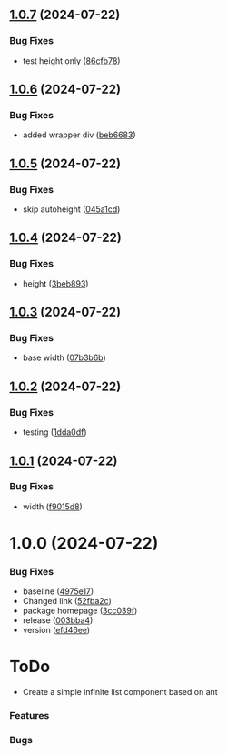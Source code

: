 ## [1.0.7](https://github.com/sjhoeksma/lowcoder-comp-infinite-list/compare/v1.0.6...v1.0.7) (2024-07-22)


### Bug Fixes

* test height only ([86cfb78](https://github.com/sjhoeksma/lowcoder-comp-infinite-list/commit/86cfb7881f699db5430cf5482e8f7631db3b7889))

## [1.0.6](https://github.com/sjhoeksma/lowcoder-comp-infinite-list/compare/v1.0.5...v1.0.6) (2024-07-22)


### Bug Fixes

* added wrapper div ([beb6683](https://github.com/sjhoeksma/lowcoder-comp-infinite-list/commit/beb6683ab2376ae0b294fc22c3ea754a6a3761bf))

## [1.0.5](https://github.com/sjhoeksma/lowcoder-comp-infinite-list/compare/v1.0.4...v1.0.5) (2024-07-22)


### Bug Fixes

* skip autoheight ([045a1cd](https://github.com/sjhoeksma/lowcoder-comp-infinite-list/commit/045a1cd490f9c0b3174a548b91050d209a223c04))

## [1.0.4](https://github.com/sjhoeksma/lowcoder-comp-infinite-list/compare/v1.0.3...v1.0.4) (2024-07-22)


### Bug Fixes

* height ([3beb893](https://github.com/sjhoeksma/lowcoder-comp-infinite-list/commit/3beb893f09797d456d80c845715acbb5392fe10d))

## [1.0.3](https://github.com/sjhoeksma/lowcoder-comp-infinite-list/compare/v1.0.2...v1.0.3) (2024-07-22)


### Bug Fixes

* base width ([07b3b6b](https://github.com/sjhoeksma/lowcoder-comp-infinite-list/commit/07b3b6b5ea2f5a3cc7f559261f98fd5a3797cb36))

## [1.0.2](https://github.com/sjhoeksma/lowcoder-comp-infinite-list/compare/v1.0.1...v1.0.2) (2024-07-22)


### Bug Fixes

* testing ([1dda0df](https://github.com/sjhoeksma/lowcoder-comp-infinite-list/commit/1dda0df8c0763d4eead2f3ac5bb587860979f22a))

## [1.0.1](https://github.com/sjhoeksma/lowcoder-comp-infinite-list/compare/v1.0.0...v1.0.1) (2024-07-22)


### Bug Fixes

* width ([f9015d8](https://github.com/sjhoeksma/lowcoder-comp-infinite-list/commit/f9015d87a192f9b4adf7b33708f23e02a484e4a6))

# 1.0.0 (2024-07-22)


### Bug Fixes

* baseline ([4975e17](https://github.com/sjhoeksma/lowcoder-comp-infinite-list/commit/4975e17ea18246019486db7ce766305ef3536b16))
* Changed link ([52fba2c](https://github.com/sjhoeksma/lowcoder-comp-infinite-list/commit/52fba2c65cbdf7162168d434be013f991b3e42c3))
* package homepage ([3cc039f](https://github.com/sjhoeksma/lowcoder-comp-infinite-list/commit/3cc039ff135e7c87c3ad776dace9ce493026d808))
* release ([003bba4](https://github.com/sjhoeksma/lowcoder-comp-infinite-list/commit/003bba4fd1e8b17e37ff34bf261d446d0c620666))
* version ([efd46ee](https://github.com/sjhoeksma/lowcoder-comp-infinite-list/commit/efd46eebe5d7aec08ea2af3d888dbfeb17743e56))

# ToDo
* Create a simple infinite list component based on ant

### Features

### Bugs
